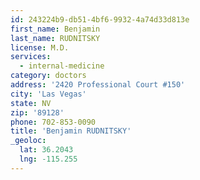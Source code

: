 ```yaml
---
id: 243224b9-db51-4bf6-9932-4a74d33d813e
first_name: Benjamin
last_name: RUDNITSKY
license: M.D.
services:
  - internal-medicine
category: doctors
address: '2420 Professional Court #150'
city: 'Las Vegas'
state: NV
zip: '89128'
phone: 702-853-0090
title: 'Benjamin RUDNITSKY'
_geoloc:
  lat: 36.2043
  lng: -115.255
---
```

